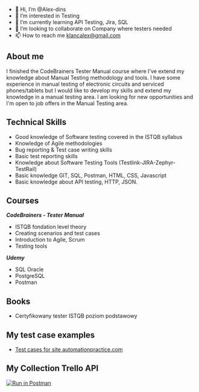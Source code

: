 - 👋 Hi, I’m @Alex-dins
- 👀 I’m interested in Testing
- 🌱 I’m currently learning API Testing, Jira, SQL
- 💞️ I’m looking to collaborate on Company where testers needed
- 📫 How to reach me klancalex@gmail.com

## About me
I finished the CodeBrainers Tester Manual course where I've extend my knowledge about Manual Testing methodology and tools. I have some experience in manual testing of electronic circuits and serviced phones/tablets but I would like to develop my skills and extend my knowledge in a manual testing area. I am looking for new opportunities and I'm open to job offers in the Manual Testing area.

## Technical Skills
 - Good knowledge of Software testing covered in the ISTQB syllabus
 - Knowledge of Agile methodologies
 - Bug reporting & Test case writing skills
 - Basic test reporting skills
 - Knowledge about Software Testing Tools (Testlink-JIRA-Zephyr-TestRail)
 - Basic knowledge GIT, SQL, Postman, HTML, CSS, Javascript
 - Basic knowledge about API testing, HTTP, JSON.

## Courses
  ***CodeBrainers - Tester Manual***
- ISTQB fondation level theory
- Creating scenarios and test cases
- Introduction to Agile, Scrum
- Testing tools

***Udemy***
 - SQL Oracle
 - PostgreSQL
 - Postman

## Books
 - Certyfikowany tester ISTQB poziom podstawowy

## My test case examples
 - [Test cases for site automationpractice.com](https://docs.google.com/spreadsheets/d/1QsiCWQzpptobATuLbb2l40cuUUr7qjmO2Fsfy1Xuyq4/edit?usp=sharing)

## My Collection Trello API
[![Run in Postman](https://run.pstmn.io/button.svg)](https://app.getpostman.com/run-collection/19326509-1383fe78-50f4-4aa4-a44d-02a38d55a734?action=collection%2Ffork&collection-url=entityId%3D19326509-1383fe78-50f4-4aa4-a44d-02a38d55a734%26entityType%3Dcollection%26workspaceId%3D5fcf817a-74b9-4418-91be-4b940ac35687)

<!---
Alex-dins/Alex-dins is a ✨ special ✨ repository because its `README.md` (this file) appears on your GitHub profile.
You can click the Preview link to take a look at your changes.
--->
